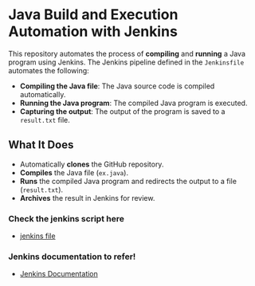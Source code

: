 # **Java Build and Execution Automation with Jenkins**

This repository automates the process of **compiling** and **running** a Java program using Jenkins. The Jenkins pipeline defined in the `Jenkinsfile` automates the following:

- **Compiling the Java file**: The Java source code is compiled automatically.
- **Running the Java program**: The compiled Java program is executed.
- **Capturing the output**: The output of the program is saved to a `result.txt` file.




## **What It Does**
- Automatically **clones** the GitHub repository.
- **Compiles** the Java file (`ex.java`).
- **Runs** the compiled Java program and redirects the output to a file (`result.txt`).
- **Archives** the result in Jenkins for review.


### Check the jenkins script here
- [jenkins file ](https://github.com/Gayathri39103/demo_java/blob/main/Jenkinsfile) 

### Jenkins documentation to refer!
- [Jenkins Documentation](https://www.jenkins.io/doc/)  <!-- Link to Jenkins documentation -->
